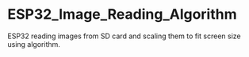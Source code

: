 # ESP32_Image_Reading_Algorithm
ESP32 reading images from SD card and scaling them to fit screen size using algorithm.

